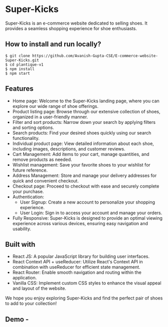 # Super-Kicks

Super-Kicks is an e-commerce website dedicated to selling shoes. It provides a seamless shopping experience for shoe enthusiasts. 

## How to install and run locally?

```
$ git clone https://github.com/Avanish-Gupta-CSE/E-commerce-website-Super-Kicks.git
$ cd plantique-v1
$ npm install
$ npm start
```

## Features

- Home page: Welcome to the Super-Kicks landing page, where you can explore our wide range of shoe offerings.
- Product listing page: Browse through our extensive collection of shoes, organized in a user-friendly manner.
- Filter and sort products: Narrow down your search by applying filters and sorting options.
- Search products: Find your desired shoes quickly using our search functionality.
- Individual product page: View detailed information about each shoe, including images, descriptions, and customer reviews.
- Cart Management: Add items to your cart, manage quantities, and remove products as needed.
- Wishlist management: Save your favorite shoes to your wishlist for future reference.
- Address Management: Store and manage your delivery addresses for quick and convenient checkout.
- Checkout page: Proceed to checkout with ease and securely complete your purchase.
- Authentication:
  - User Signup: Create a new account to personalize your shopping experience.
  - User Login: Sign in to access your account and manage your orders.
- Fully Responsive: Super-Kicks is designed to provide an optimal viewing experience across various devices, ensuring easy navigation and usability.

## Built with

- React JS: A popular JavaScript library for building user interfaces.
- React Context API + useReducer: Utilize React's Context API in combination with useReducer for efficient state management.
- React Router: Enable smooth navigation and routing within the application.
- Vanilla CSS: Implement custom CSS styles to enhance the visual appeal and layout of the website.

We hope you enjoy exploring Super-Kicks and find the perfect pair of shoes to add to your collection!

## **Demo -**

